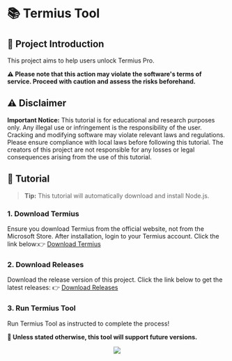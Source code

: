 # 📚 Termius Tool

## 🚀 Project Introduction
This project aims to help users unlock Termius Pro.

**⚠ Please note that this action may violate the software's terms of service. Proceed with caution and assess the risks beforehand.**


## ⚠️ Disclaimer
**Important Notice:** This tutorial is for educational and research purposes only. Any illegal use or infringement is the responsibility of the user. Cracking and modifying software may violate relevant laws and regulations. Please ensure compliance with local laws before following this tutorial. The creators of this project are not responsible for any losses or legal consequences arising from the use of this tutorial.

## 📝 Tutorial

> **Tip:** This tutorial will automatically download and install Node.js.

### 1. Download Termius
Ensure you download Termius from the official website, not from the Microsoft Store. After installation, login to your Termius account. Click the link below:👉 [Download Termius](https://termius.com/download/windows)

### 2. Download Releases
Download the release version of this project. Click the link below to get the latest releases:
👉 [Download Releases](https://github.com/ZEERDEER/Termius-Crack/releases)

### 3. Run Termius Tool
Run Termius Tool as instructed to complete the process!

**🌟 Unless stated otherwise, this tool will support future versions.**

<div align="center"> <img src="https://profile-counter.glitch.me/ZEERDEER/count.svg" /> </div>
